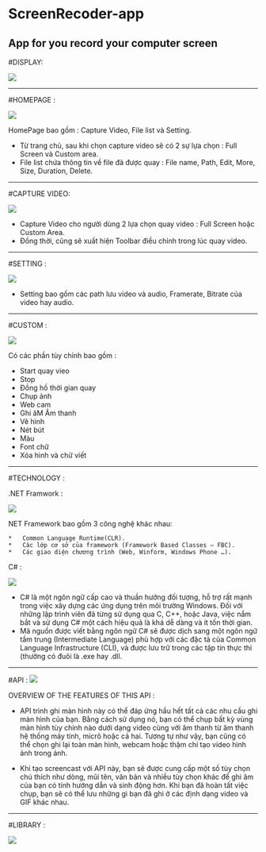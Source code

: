 # ScreenRecoder-app
App for you record your computer screen
---
#DISPLAY:

![](Image/overview.jpg)

---

#HOMEPAGE :

![](Image/Homepage.png)

HomePage bao gồm : Capture Video, File list và Setting. 
*	Từ trang chủ, sau khi chọn capture video sẽ có 2 sự lựa chọn : Full Screen và Custom area. 
*	File list chứa thông tin về file đã được quay : File name, Path, Edit, More, Size, Duration, Delete.

---

#CAPTURE VIDEO:

![](Image/Capture%20Video.png)

*	Capture Video cho người dùng 2 lựa chọn quay video : Full Screen hoặc Custom Area.
*	Đồng thời, cũng sẽ xuất hiện Toolbar điều chỉnh trong lúc quay video.

---

#SETTING :

![](Image/Setting.png)

*	Setting bao gồm các path lưu video và audio, Framerate, Bitrate của video hay audio.

---

#CUSTOM :

![](Image/Cusstom.png)

Có các phần tùy chỉnh bao gồm :
*	Start quay vieo
*	Stop
*	Đồng hồ thời gian quay
*	Chụp ảnh
*	Web cam
*	Ghi âM Âm thanh
*	Vẽ hình
*	Nét bút
*	Màu
*	Font chữ
*	Xóa hình và chữ viết

---

#TECHNOLOGY : 

.NET Framwork :

![](Image/.NETFramework.png)

NET Framework bao gồm 3 công nghệ khác nhau:

    *	Common Language Runtime(CLR).
    *	Các lớp cơ sở của framework (Framework Based Classes – FBC).
    *	Các giao diện chương trình (Web, Winform, Windows Phone …).

C# :

![](Image/c%23.png)

* C# là một ngôn ngữ cấp cao và thuần hướng đối tượng, hỗ trợ rất mạnh trong việc xây dựng các ứng dụng trên môi trường Windows. Đối với những lập trình viên đã từng sử dụng qua C, C++, hoặc Java, việc nắm bắt và sử dụng C# một cách hiệu quả là khá dễ dàng và ít tốn thời gian.
* Mã nguồn được viết bằng ngôn ngữ C# sẽ được dịch sang một ngôn ngữ tầm trung (Intermediate Language) phù hợp với các đặc tả của Common Language Infrastructure (CLI), và được lưu trữ trong các tập tin thực thi (thường có đuôi là .exe hay .dll.


---

#API :
![](Image/api.png)

OVERVIEW OF THE FEATURES OF THIS API :

* API trình ghi màn hình này có thể đáp ứng hầu hết tất cả các nhu cầu ghi màn hình của bạn. Bằng cách sử dụng nó, bạn có thể chụp bất kỳ vùng màn hình tùy chỉnh nào dưới dạng video cùng với âm thanh từ âm thanh hệ thống máy tính, micrô hoặc cả hai. Tương tự như vậy, bạn cũng có thể chọn ghi lại toàn màn hình, webcam hoặc thậm chí tạo video hình ảnh trong ảnh.

* Khi tạo screencast với API này, bạn sẽ được cung cấp một số tùy chọn chú thích như dòng, mũi tên, văn bản và nhiều tùy chọn khác để ghi âm của bạn có tính hướng dẫn và sinh động hơn. Khi bạn đã hoàn tất việc chụp, bạn sẽ có thể lưu những gì bạn đã ghi ở các định dạng video và GIF khác nhau.
---

#LIBRARY :

![](Image/Library.png)


